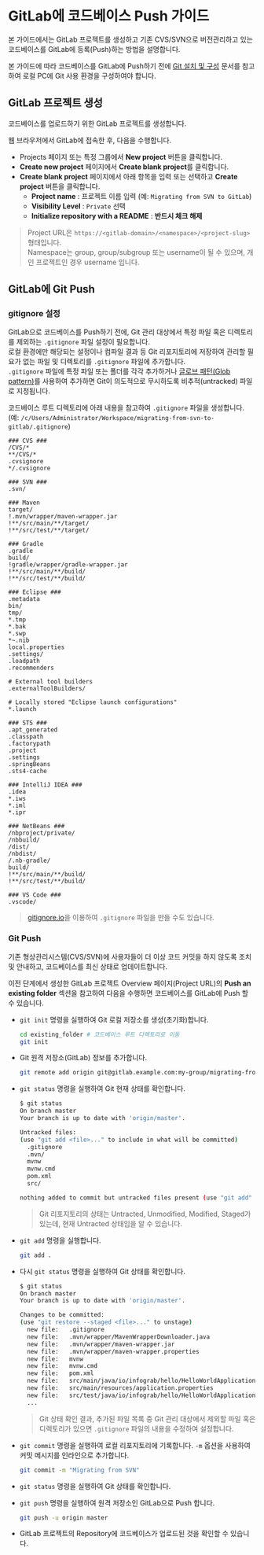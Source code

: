 # GitLab에 코드베이스 Push 가이드

본 가이드에서는 GitLab 프로젝트를 생성하고 기존 CVS/SVN으로 버전관리하고 있는 코드베이스를 GitLab에 등록(Push)하는 방법을 설명합니다.

본 가이드에 따라 코드베이스를 GitLab에 Push하기 전에 [Git 설치 및 구성](01_Setup_Git) 문서를 참고하여 로컬 PC에 Git 사용 환경을 구성하여야 합니다.

## GitLab 프로젝트 생성

코드베이스를 업로드하기 위한 GitLab 프로젝트를 생성합니다.

웹 브라우저에서 GitLab에 접속한 후, 다음을 수행합니다.

* Projects 페이지 또는 특정 그룹에서 **New project** 버튼을 클릭합니다.
* **Create new project** 페이지에서 **Create blank project**를 클릭합니다.
* **Create blank project** 페이지에서 아래 항목을 입력 또는 선택하고 **Create project** 버튼을 클릭합니다.
  * **Project name** : 프로젝트 이름 입력 (예: `Migrating from SVN to GitLab`)
  * **Visibility Level** : `Private` 선택
  * **Initialize repository with a README** : **반드시 체크 해제**

> Project URL은 `https://<gitlab-domain>/<namespace>/<project-slug>` 형태입니다.  
> Namespace는 group, group/subgroup 또는 username이 될 수 있으며, 개인 프로젝트인 경우 username 입니다.

## GitLab에 Git Push

### gitignore 설정

GitLab으로 코드베이스를 Push하기 전에, Git 관리 대상에서 특정 파일 혹은 디렉토리를 제외하는 `.gitignore` 파일 설정이 필요합니다.  
로컬 환경에만 해당되는 설정이나 컴파일 결과 등 Git 리포지토리에 저장하여 관리할 필요가 없는 파일 및 디렉토리를 `.gitignore` 파일에 추가합니다.  
`.gitignore` 파일에 특정 파일 또는 폴더를 각각 추가하거나 [글로브 패턴(Glob pattern)](https://ko.wikipedia.org/wiki/%EA%B8%80%EB%A1%9C%EB%B8%8C_(%ED%94%84%EB%A1%9C%EA%B7%B8%EB%9E%98%EB%B0%8D))를 사용하여 추가하면 Git이 의도적으로 무시하도록 비추적(untracked) 파일로 지정됩니다.

코드베이스 루트 디렉토리에 아래 내용을 참고하여 `.gitignore` 파일을 생성합니다.  
(예: `/c/Users/Administrator/Workspace/migrating-from-svn-to-gitlab/.gitignore`)

```
### CVS ###
/CVS/*
**/CVS/*
.cvsignore
*/.cvsignore

### SVN ###
.svn/

### Maven
target/
!.mvn/wrapper/maven-wrapper.jar
!**/src/main/**/target/
!**/src/test/**/target/

### Gradle
.gradle
build/
!gradle/wrapper/gradle-wrapper.jar
!**/src/main/**/build/
!**/src/test/**/build/

### Eclipse ###
.metadata
bin/
tmp/
*.tmp
*.bak
*.swp
*~.nib
local.properties
.settings/
.loadpath
.recommenders

# External tool builders
.externalToolBuilders/

# Locally stored "Eclipse launch configurations"
*.launch

### STS ###
.apt_generated
.classpath
.factorypath
.project
.settings
.springBeans
.sts4-cache

### IntelliJ IDEA ###
.idea
*.iws
*.iml
*.ipr

### NetBeans ###
/nbproject/private/
/nbbuild/
/dist/
/nbdist/
/.nb-gradle/
build/
!**/src/main/**/build/
!**/src/test/**/build/

### VS Code ###
.vscode/
```

> [gitignore.io](https://www.toptal.com/developers/gitignore)을 이용하여 `.gitignore` 파일을 만들 수도 있습니다.

### Git Push

기존 형상관리시스템(CVS/SVN)에 사용자들이 더 이상 코드 커밋을 하지 않도록 조치 및 안내하고, 코드베이스를 최신 상태로 업데이트합니다.

이전 단계에서 생성한 GitLab 프로젝트 Overview 페이지(Project URL)의 **Push an existing folder** 섹션을 참고하여 다음을 수행하면 코드베이스를 GitLab에 Push 할 수 있습니다.

* `git init` 명령을 실행하여 Git 로컬 저장소를 생성(초기화)합니다.

  ```bash
  cd existing_folder # 코드베이스 루트 디렉토리로 이동
  git init
  ```

* Git 원격 저장소(GitLab) 정보를 추가합니다.

  ```bash
  git remote add origin git@gitlab.example.com:my-group/migrating-from-svn-to-gitlab.git
  ```

* `git status` 명령을 실행하여 Git 현재 상태를 확인합니다.

  ```bash
  $ git status
  On branch master
  Your branch is up to date with 'origin/master'.
  
  Untracked files:
  (use "git add <file>..." to include in what will be committed)
    .gitignore
    .mvn/
    mvnw
    mvnw.cmd
    pom.xml
    src/
  
  nothing added to commit but untracked files present (use "git add" to track)
  ```

  > Git 리포지토리의 상태는 Untracted, Unmodified, Modified, Staged가 있는데, 현재 Untracted 상태임을 알 수 있습니다.

* `git add` 명령을 실행합니다.

  ```bash
  git add .
  ```

* 다시 `git status` 명령을 실행하여 Git 상태를 확인합니다.

  ```bash
  $ git status
  On branch master
  Your branch is up to date with 'origin/master'.
  
  Changes to be committed:
  (use "git restore --staged <file>..." to unstage)
    new file:   .gitignore
    new file:   .mvn/wrapper/MavenWrapperDownloader.java
    new file:   .mvn/wrapper/maven-wrapper.jar
    new file:   .mvn/wrapper/maven-wrapper.properties
    new file:   mvnw
    new file:   mvnw.cmd
    new file:   pom.xml
    new file:   src/main/java/io/infograb/hello/HelloWorldApplication.java
    new file:   src/main/resources/application.properties
    new file:   src/test/java/io/infograb/hello/HelloWorldApplicationTests.java
    ...
  ```

  > Git 상태 확인 결과, 추가된 파일 목록 중 Git 관리 대상에서 제외할 파일 혹은 디렉토리가 있으면 `.gitignore` 파일의 내용을 수정하여 설정합니다.

* `git commit` 명령을 실행하여 로컬 리포지토리에 기록합니다. `-m` 옵션을 사용하여 커밋 메시지를 인라인으로 추가합니다.

  ```bash
  git commit -m "Migrating from SVN"
  ```

* `git status` 명령을 실행하여 Git 상태를 확인합니다.
* `git push` 명령을 실행하여 원격 저장소인 GitLab으로 Push 합니다.

  ```bash
  git push -u origin master
  ```

* GitLab 프로젝트의 Repository에 코드베이스가 업로드된 것을 확인할 수 있습니다.
